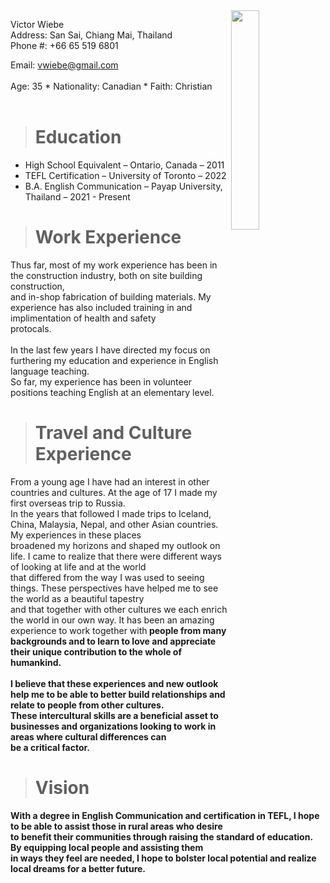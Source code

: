 <img src="https://github.com/ryanpeterson5/ryanpeterson5.github.io/assets/162402859/bec0a8b5-0312-42be-8734-bdd37f44118b" align="right" width="30%"/>

Victor Wiebe<br/>
Address: San Sai, Chiang Mai, Thailand<br/>
Phone #: +66 65 519 6801<br/>

Email: vwiebe@gmail.com<br/>
<br/>
Age: 35 	*  	Nationality: Canadian	 	*	 Faith: Christian<br/>
<br/>
># Education
* High School Equivalent – Ontario, Canada – 2011
* TEFL Certification – University of Toronto – 2022
* B.A. English Communication – Payap University, Thailand – 2021 - Present

># Work Experience<br/>
Thus far, most of my work experience has been in the construction industry, both on site building construction,<br/> 
and in-shop fabrication of building materials. My experience has also included training in and implimentation of health and safety<br/>
protocals. <br/>
<br/>
In the last few years I have directed my focus on furthering my education and experience in English language teaching.<br/> 
So far, my experience has been in volunteer positions teaching English at an elementary level.

># Travel and Culture Experience<br />
From a young age I have had an interest in other countries and cultures. At the age of 17 I made my first overseas trip to Russia.<br/>
In the years that followed I made trips to Iceland, China, Malaysia, Nepal, and other Asian countries. My experiences in these places<br/>
broadened my horizons and shaped my outlook on life. I came to realize that there were different ways of looking at life and at the world<br/>
that differed from the way I was used to seeing things. These perspectives have helped me to see the world as a beautiful tapestry<br/>
and that together with other cultures we each enrich the world in our own way. It has been an amazing experience to work together with<b/>
people from many backgrounds and to learn to love and appreciate their unique contribution to the whole of humankind.<br/>
<br/>
I believe that these experiences and new outlook help me to be able to better build relationships and relate to people from other cultures.<br/>
These intercultural skills are a beneficial asset to businesses and organizations looking to work in areas where cultural differences can<br/> 
be a critical factor.<br/>

># Vision<br/>
With a degree in English Communication and certification in TEFL, I hope to be able to assist those in rural areas who desire<br/> 
to benefit their communities through raising the standard of education. By equipping local people and assisting them<br/>
in ways they feel are needed, I hope to bolster local potential and realize local dreams for a better future.
